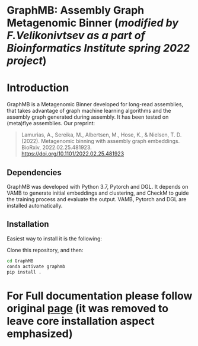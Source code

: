 # GraphMB: Assembly Graph Metagenomic Binner (_modified by F.Velikonivtsev as a part of Bioinformatics Institute spring 2022 project_)

# Introduction

GraphMB is a Metagenomic Binner developed for long-read assemblies, that takes advantage of graph machine learning 
algorithms and the assembly graph generated during assembly. It has been tested on (meta)flye assemblies.
Our preprint: 
> Lamurias, A., Sereika, M., Albertsen, M., Hose, K., & Nielsen, T. D. (2022). Metagenomic binning with assembly graph embeddings. BioRxiv, 2022.02.25.481923. https://doi.org/10.1101/2022.02.25.481923

## Dependencies

GraphMB was developed with Python 3.7, Pytorch and DGL.
It depends on VAMB to generate initial embeddings and  clustering, and CheckM to guide the training process and evaluate the output.
VAMB, Pytorch and DGL are installed automatically. 

## Installation
Easiest way to install it is the following:

Clone this repository, and then:
```bash
cd GraphMB
conda activate graphmb
pip install .
```

# For Full documentation please follow original [page](https://github.com/MicrobialDarkMatter/GraphMB) (it was removed to leave core installation aspect emphasized) 
